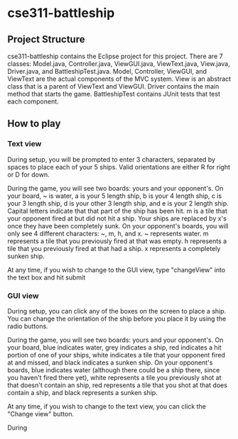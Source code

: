 # cse311-battleship

## Project Structure
cse311-battleship contains the Eclipse project for this project. There are 7 classes: Model.java, Controller.java, ViewGUI.java, ViewText.java, View.java, Driver.java, and BattleshipTest.java. Model, Controller, ViewGUI, and ViewText are the actual components of the MVC system. View is an abstract class that is a parent of ViewText and ViewGUI. Driver contains the main method that starts the game. BattleshipTest contains JUnit tests that test each component.

## How to play

### Text view
During setup, you will be prompted to enter 3 characters, separated by spaces to place each of your 5 ships. Valid orientations are either R for right or D for down.

During the game, you will see two boards: yours and your opponent's. On your board, ~ is water, a is your 5 length ship, b is your 4 length ship, c is your 3 length ship, d is your other 3 length ship, and e is your 2 length ship. Capital letters indicate that that part of the ship has been hit. m is a tile that your opponent fired at but did not hit a ship. Your ships are replaced by x's once they have been completely sunk. On your opponent's boards, you will only see 4 different characters: ~, m, h, and x. ~ represents water. m represents a tile that you previously fired at that was empty. h represents a tile that you previously fired at that had a ship. x represents a completely sunken ship.

At any time, if you wish to change to the GUI view, type "changeView" into the text box and hit submit

### GUI view
During setup, you can click any of the boxes on the screen to place a ship. You can change the orientation of the ship before you place it by using the radio buttons.

During the game, you will see two boards: yours and your opponent's. On your board, blue indicates water, grey indicates a ship, red indicates a hit portion of one of your ships, white indicates a tile that your opponent fired at and missed, and black indicates a sunken ship. On your opponent's boards, blue indicates water (although there could be a ship there, since you haven't fired there yet), white represents a tile you previously shot at that doesn't contain an ship, red represents a tile that you shot at that does contain a ship, and black represents a sunken ship.

At any time, if you wish to change to the text view, you can click the "Change view" button.

During